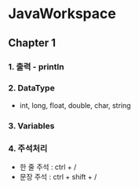 # JavaWorkspace
## Chapter 1
### 1. 출력 - println
### 2. DataType 
- int, long, float, double, char, string
### 3. Variables
### 4. 주석처리
- 한 줄 주석 : ctrl + /
- 문장 주석 : ctrl + shift + /

